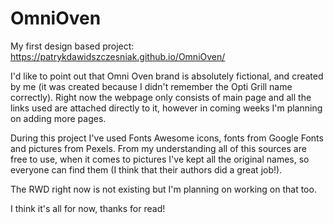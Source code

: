 # OmniOven
My first design based project: https://patrykdawidszczesniak.github.io/OmniOven/

I'd like to point out that Omni Oven brand is absolutely fictional, and created by me (it was created because I didn't remember the Opti Grill name correctly).
Right now the webpage only consists of main page and all the links used are attached directly to it, however in coming weeks I'm planning on adding more pages.

During this project I've used Fonts Awesome icons, fonts from Google Fonts and pictures from Pexels. From my understanding all of this sources are free to use, when it comes to pictures I've kept all the original names, so everyone can find them (I think that their authors did a great job!).

The RWD right now is not existing but I'm planning on working on that too.

I think it's all for now, thanks for read!


